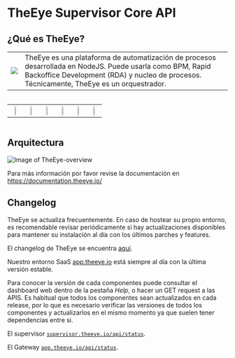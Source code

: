 # TheEye Supervisor Core API

## ¿Qué es TheEye?

<table>
  <tr>
    <td> <img src="images/TheEye-Of-Sauron.png"></td>
    <td>
    TheEye es una plataforma de automatización de procesos desarrollada en NodeJS. Puede usarla como BPM, Rapid Backoffice Development (RDA) y nucleo de procesos.
Técnicamente, TheEye es un orquestrador. 
    </td>
  </tr> 
</table>
<div class="container-fluid" style="text-align: center; font-family: 'Open Sans', sans-serif; width: 100%; padding-right: 15px; padding-left: 15px; margin-right: auto; margin-left: auto;">
  <div class="row" style="display: flex; flex-wrap: wrap; margin-right: -15px; margin-left: -15px;">
    <div class="col-md-12" style="flex: 0 0 50%; max-width: 50%;">
      <table>
        <th><a href="https://bit.ly/3kyybPA"; target="_blank"><img src="https://news.theeye.io/wp-content/uploads/2021/11/TheEye_redes-sociales-linkedin.png" style="width: 45%; margin: 0 auto;"></a></th>
        <th><a href="https://bit.ly/3Di5FsU"; target="_blank"><img src="https://news.theeye.io/wp-content/uploads/2021/11/TheEye_redes-sociales-grupo-rpa-copy.png" style="width: 45%; margin: 0 auto;"></a></th>
        <th><a href="https://bit.ly/3kuVqtE"; target="_blank"><img src="https://news.theeye.io/wp-content/uploads/2021/11/TheEye_redes-sociales-twitter.png" style="width: 45%; margin: 0 auto;"></a></th>
        <th><a href="https://bit.ly/31PIRTb"; target="_blank"><img src="https://news.theeye.io/wp-content/uploads/2021/11/TheEye_blog-theeye-news.png" style="width: 45%; margin: 0 auto;"></a></th>
        <th><a href="https://bit.ly/31Q7WNT"; target="_blank"><img src="https://news.theeye.io/wp-content/uploads/2021/11/TheEye_redes-sociales-instagram.png" style="width: 45%; margin: 0 auto;"></a></th>
        <th><a href="https://bit.ly/2YDFs8O"; target="_blank"><img src="https://news.theeye.io/wp-content/uploads/2021/11/TheEye_redes-sociales-youtube.png" style="width: 45%; margin: 0 auto;"></a></th>
      </table>
    </div>
  </div>
</div>

## Arquitectura

![Image of TheEye-overview](images/TheEye-core-Architect.png)

Para más información por favor revise la documentación en https://documentation.theeye.io/

## Changelog

TheEye se actualiza frecuentemente. En caso de hostear su propio entorno, es recomendable revisar periódicamente si hay actualizaciones disponibles para mantener su instalación al día con los últimos parches y features.

El changelog de TheEye se encuentra [aquí](https://github.com/theeye-io-team/theeye-changelog).

Nuestro entorno SaaS [app.theeye.io](http://app.theeye.io) está siempre al día con la última versión estable. 

Para conocer la versión de cada componentes puede consultar el dashboard web dentro de la pestaña *Help*, o hacer un GET request a las APIS. Es habitual que todos los componentes sean actualizados en cada release, por lo que es necesario verificar las versiones de todos los componentes y actualizarlos en el mismo momento ya que suelen tener dependencias entre si. 

El supervisor [`supervisor.theeye.io/api/status`](https://supervisor.theeye.io/api/status).

El Gateway [`app.theeye.io/api/status`](https://app.theeye.io/api/status).
